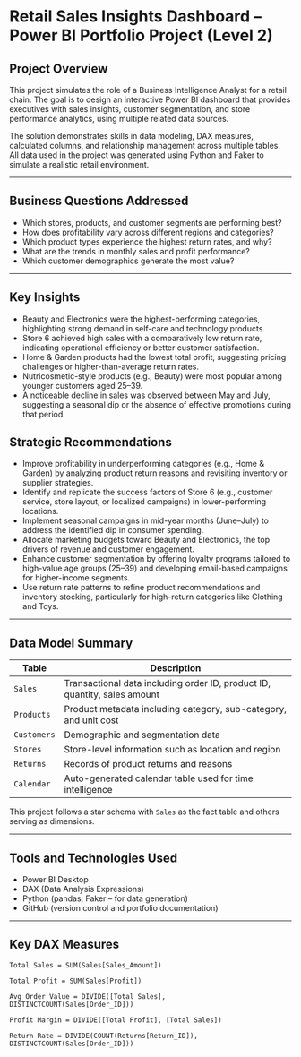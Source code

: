 # Retail Sales Insights Dashboard – Power BI Portfolio Project (Level 2)

## Project Overview

This project simulates the role of a Business Intelligence Analyst for a retail chain. The goal is to design an interactive Power BI dashboard that provides executives with sales insights, customer segmentation, and store performance analytics, using multiple related data sources.

The solution demonstrates skills in data modeling, DAX measures, calculated columns, and relationship management across multiple tables. All data used in the project was generated using Python and Faker to simulate a realistic retail environment.

---

## Business Questions Addressed

- Which stores, products, and customer segments are performing best?
- How does profitability vary across different regions and categories?
- Which product types experience the highest return rates, and why?
- What are the trends in monthly sales and profit performance?
- Which customer demographics generate the most value?

---


## Key Insights

- Beauty and Electronics were the highest-performing categories, highlighting strong demand in self-care and technology products.
- Store 6 achieved high sales with a comparatively low return rate, indicating operational efficiency or better customer satisfaction.
- Home & Garden products had the lowest total profit, suggesting pricing challenges or higher-than-average return rates.
- Nutricosmetic-style products (e.g., Beauty) were most popular among younger customers aged 25–39.
- A noticeable decline in sales was observed between May and July, suggesting a seasonal dip or the absence of effective promotions during that period.

## Strategic Recommendations

- Improve profitability in underperforming categories (e.g., Home & Garden) by analyzing product return reasons and revisiting inventory or supplier strategies.
- Identify and replicate the success factors of Store 6 (e.g., customer service, store layout, or localized campaigns) in lower-performing locations.
- Implement seasonal campaigns in mid-year months (June–July) to address the identified dip in consumer spending.
- Allocate marketing budgets toward Beauty and Electronics, the top drivers of revenue and customer engagement.
- Enhance customer segmentation by offering loyalty programs tailored to high-value age groups (25–39) and developing email-based campaigns for higher-income segments.
- Use return rate patterns to refine product recommendations and inventory stocking, particularly for high-return categories like Clothing and Toys.

---

## Data Model Summary

| Table      | Description |
|------------|-------------|
| `Sales`    | Transactional data including order ID, product ID, quantity, sales amount |
| `Products` | Product metadata including category, sub-category, and unit cost |
| `Customers`| Demographic and segmentation data |
| `Stores`   | Store-level information such as location and region |
| `Returns`  | Records of product returns and reasons |
| `Calendar` | Auto-generated calendar table used for time intelligence |

This project follows a star schema with `Sales` as the fact table and others serving as dimensions.

---

## Tools and Technologies Used

- Power BI Desktop
- DAX (Data Analysis Expressions)
- Python (pandas, Faker – for data generation)
- GitHub (version control and portfolio documentation)

---

## Key DAX Measures

```DAX
Total Sales = SUM(Sales[Sales_Amount])

Total Profit = SUM(Sales[Profit])

Avg Order Value = DIVIDE([Total Sales], DISTINCTCOUNT(Sales[Order_ID]))

Profit Margin = DIVIDE([Total Profit], [Total Sales])

Return Rate = DIVIDE(COUNT(Returns[Return_ID]), DISTINCTCOUNT(Sales[Order_ID]))

